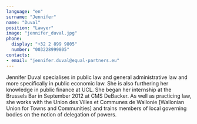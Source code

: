 ```yaml
---
language: "en"
surname: "Jennifer"
name: "Duval"
position: "Lawyer"
image: "jennifer_duval.jpg"
phone:
  display: "+32 2 899 9805"
  number: "003228999805"
contacts:
- email: "jennifer.duval@equal-partners.eu"
---
```

Jennifer Duval specialises in public law and general administrative law and more specifically in public economic law. She is also furthering her knowledge in public finance at UCL. She began her internship at the Brussels Bar in September 2012 at CMS DeBacker. As well as practicing law, she works with the Union des Villes et Communes de Wallonie [Wallonian Union for Towns and Communities] and trains members of local governing bodies on the notion of delegation of powers.